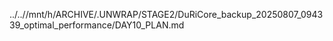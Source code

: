 ../..//mnt/h/ARCHIVE/.UNWRAP/STAGE2/DuRiCore_backup_20250807_094339_optimal_performance/DAY10_PLAN.md